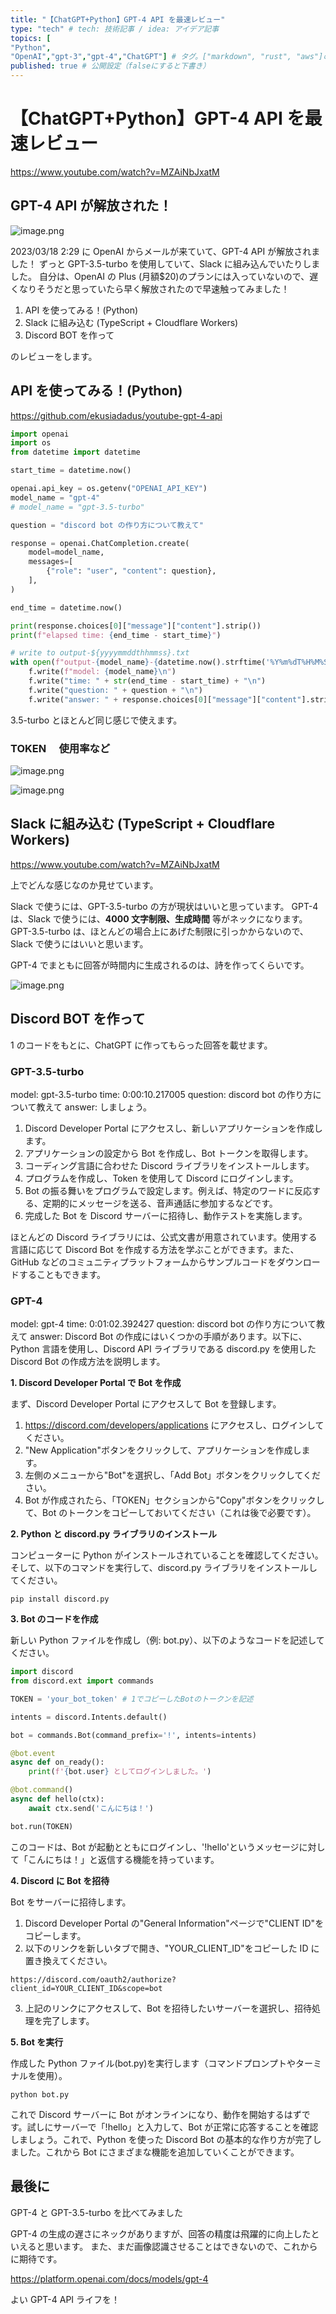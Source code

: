 ```yaml
---
title: "【ChatGPT+Python】GPT-4 API を最速レビュー"
type: "tech" # tech: 技術記事 / idea: アイデア記事
topics: [
"Python",
"OpenAI","gpt-3","gpt-4","ChatGPT"] # タグ。["markdown", "rust", "aws"]のように指定する
published: true # 公開設定（falseにすると下書き）
---
```


# 【ChatGPT+Python】GPT-4 API を最速レビュー

https://www.youtube.com/watch?v=MZAiNbJxatM

## GPT-4 API が解放された！

![image.png](https://qiita-image-store.s3.ap-northeast-1.amazonaws.com/0/905557/81d6bd3e-03f2-c3bc-17e2-185f4d35f1f7.png)

2023/03/18 2:29 に OpenAI からメールが来ていて、GPT-4 API が解放されました！
ずっと GPT-3.5-turbo を使用していて、Slack に組み込んでいたりしました。
自分は、OpenAI の Plus (月額$20)のプランには入っていないので、遅くなりそうだと思っていたら早く解放されたので早速触ってみました！

1. API を使ってみる！(Python)
1. Slack に組み込む (TypeScript + Cloudflare Workers)
1. Discord BOT を作って

のレビューをします。

## API を使ってみる！(Python)

https://github.com/ekusiadadus/youtube-gpt-4-api

```python
import openai
import os
from datetime import datetime

start_time = datetime.now()

openai.api_key = os.getenv("OPENAI_API_KEY")
model_name = "gpt-4"
# model_name = "gpt-3.5-turbo"

question = "discord bot の作り方について教えて"

response = openai.ChatCompletion.create(
    model=model_name,
    messages=[
        {"role": "user", "content": question},
    ],
)

end_time = datetime.now()

print(response.choices[0]["message"]["content"].strip())
print(f"elapsed time: {end_time - start_time}")

# write to output-${yyyymmddthhmmss}.txt
with open(f"output-{model_name}-{datetime.now().strftime('%Y%m%dT%H%M%S')}-{question}.txt", "w") as f:
    f.write(f"model: {model_name}\n")
    f.write("time: " + str(end_time - start_time) + "\n")
    f.write("question: " + question + "\n")
    f.write("answer: " + response.choices[0]["message"]["content"].strip() + "\n")
```

3.5-turbo とほとんど同じ感じで使えます。

### TOKEN 　使用率など

![image.png](https://qiita-image-store.s3.ap-northeast-1.amazonaws.com/0/905557/73c4249a-3847-a79b-44e9-91622ee062b7.png)

![image.png](https://qiita-image-store.s3.ap-northeast-1.amazonaws.com/0/905557/5a19fa35-0364-6771-d415-3d634a4d11e3.png)

## Slack に組み込む (TypeScript + Cloudflare Workers)

https://www.youtube.com/watch?v=MZAiNbJxatM

上でどんな感じなのか見せています。

Slack で使うには、GPT-3.5-turbo の方が現状はいいと思っています。
GPT-4 は、Slack で使うには、**4000 文字制限、生成時間** 等がネックになります。
GPT-3.5-turbo は、ほとんどの場合上にあげた制限に引っかからないので、Slack で使うにはいいと思います。

GPT-4 でまともに回答が時間内に生成されるのは、詩を作ってくらいです。

![image.png](https://qiita-image-store.s3.ap-northeast-1.amazonaws.com/0/905557/08435cbb-6557-d185-6220-66f39fdcf452.png)

## Discord BOT を作って

1 のコードをもとに、ChatGPT に作ってもらった回答を載せます。

### GPT-3.5-turbo

model: gpt-3.5-turbo
time: 0:00:10.217005
question: discord bot の作り方について教えて
answer: しましょう。

1. Discord Developer Portal にアクセスし、新しいアプリケーションを作成します。
2. アプリケーションの設定から Bot を作成し、Bot トークンを取得します。
3. コーディング言語に合わせた Discord ライブラリをインストールします。
4. プログラムを作成し、Token を使用して Discord にログインします。
5. Bot の振る舞いをプログラムで設定します。例えば、特定のワードに反応する、定期的にメッセージを送る、音声通話に参加するなどです。
6. 完成した Bot を Discord サーバーに招待し、動作テストを実施します。

ほとんどの Discord ライブラリには、公式文書が用意されています。使用する言語に応じて Discord Bot を作成する方法を学ぶことができます。また、GitHub などのコミュニティプラットフォームからサンプルコードをダウンロードすることもできます。

### GPT-4

model: gpt-4
time: 0:01:02.392427
question: discord bot の作り方について教えて
answer: Discord Bot の作成にはいくつかの手順があります。以下に、Python 言語を使用し、Discord API ライブラリである discord.py を使用した Discord Bot の作成方法を説明します。

**1. Discord Developer Portal で Bot を作成**

まず、Discord Developer Portal にアクセスして Bot を登録します。

1. https://discord.com/developers/applications にアクセスし、ログインしてください。
2. "New Application"ボタンをクリックして、アプリケーションを作成します。
3. 左側のメニューから"Bot"を選択し、「Add Bot」ボタンをクリックしてください。
4. Bot が作成されたら、「TOKEN」セクションから"Copy"ボタンをクリックして、Bot のトークンをコピーしておいてください（これは後で必要です）。

**2. Python と discord.py ライブラリのインストール**

コンピューターに Python がインストールされていることを確認してください。そして、以下のコマンドを実行して、discord.py ライブラリをインストールしてください。

```
pip install discord.py
```

**3. Bot のコードを作成**

新しい Python ファイルを作成し（例: bot.py）、以下のようなコードを記述してください。

```python
import discord
from discord.ext import commands

TOKEN = 'your_bot_token' # 1でコピーしたBotのトークンを記述

intents = discord.Intents.default()

bot = commands.Bot(command_prefix='!', intents=intents)

@bot.event
async def on_ready():
    print(f'{bot.user} としてログインしました。')

@bot.command()
async def hello(ctx):
    await ctx.send('こんにちは！')

bot.run(TOKEN)
```

このコードは、Bot が起動とともにログインし、'!hello'というメッセージに対して「こんにちは！」と返信する機能を持っています。

**4. Discord に Bot を招待**

Bot をサーバーに招待します。

1. Discord Developer Portal の"General Information"ページで"CLIENT ID"をコピーします。
2. 以下のリンクを新しいタブで開き、"YOUR_CLIENT_ID"をコピーした ID に置き換えてください。

```
https://discord.com/oauth2/authorize?client_id=YOUR_CLIENT_ID&scope=bot
```

3. 上記のリンクにアクセスして、Bot を招待したいサーバーを選択し、招待処理を完了します。

**5. Bot を実行**

作成した Python ファイル(bot.py)を実行します（コマンドプロンプトやターミナルを使用）。

```
python bot.py
```

これで Discord サーバーに Bot がオンラインになり、動作を開始するはずです。試しにサーバーで「!hello」と入力して、Bot が正常に応答することを確認しましょう。これで、Python を使った Discord Bot の基本的な作り方が完了しました。これから Bot にさまざまな機能を追加していくことができます。

## 最後に

GPT-4 と GPT-3.5-turbo を比べてみました

GPT-4 の生成の遅さにネックがありますが、回答の精度は飛躍的に向上したといえると思います。
また、まだ画像認識させることはできないので、これからに期待です。

https://platform.openai.com/docs/models/gpt-4

よい GPT-4 API ライフを！
